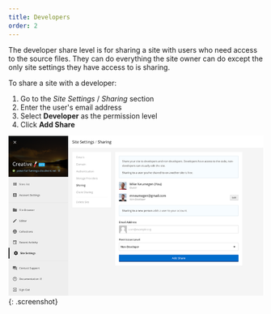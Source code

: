 ```yaml
---
title: Developers
order: 2
---
```


The developer share level is for sharing a site with users who need access to the source files. They can do everything the site owner can do except the only site settings they have access to is sharing.

To share a site with a developer:

1. Go to the *Site Settings* / *Sharing* section
2. Enter the user's email address
3. Select **Developer** as the permission level
4. Click **Add Share**

![Share with developer](/img/sharing/1.png){: .screenshot}
